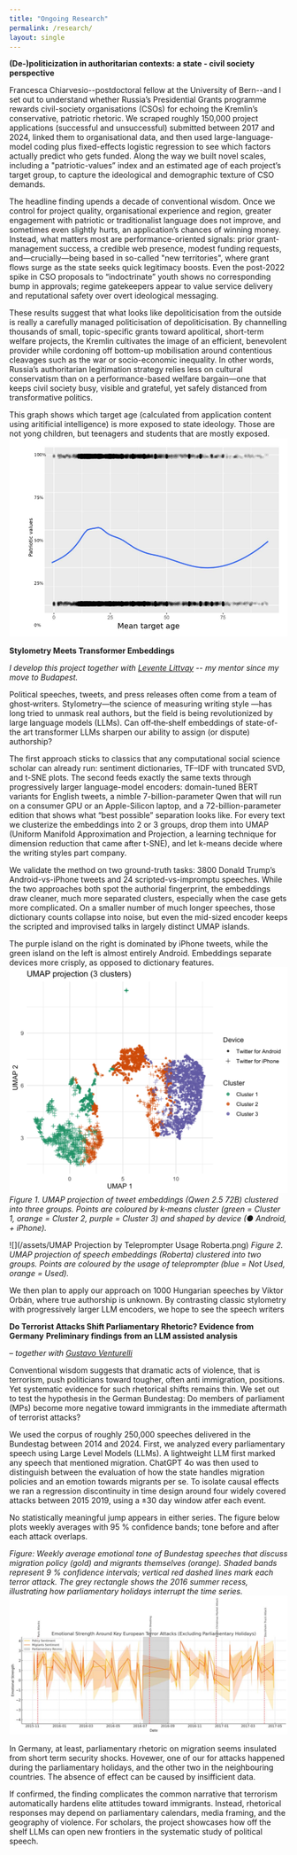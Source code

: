 ```yaml
---
title: "Ongoing Research"
permalink: /research/
layout: single
---
```


**(De-)politicization in authoritarian contexts: a
state - civil society perspective**

Francesca Chiarvesio--postdoctoral fellow at the University of Bern--and I set out to understand whether Russia’s 
Presidential Grants programme rewards civil-society organisations (CSOs) for echoing the Kremlin’s conservative, patriotic rhetoric. We scraped roughly 150,000 project applications (successful and unsuccessful) submitted between 2017 and 2024, linked them to organisational data, and then used large-language-model coding plus fixed-effects logistic regression to see which factors actually predict who gets funded. Along the way we built novel scales, including a "patriotic-values” index and an estimated age of each project’s target group, to capture the ideological and demographic texture of CSO demands.

The headline finding upends a decade of conventional wisdom. Once we control for project quality, organisational experience and region, greater engagement with patriotic or traditionalist language does not improve, and sometimes even slightly hurts, an application’s chances of winning money. Instead, what matters most are performance-oriented signals: prior grant-management success, a credible web presence, modest funding requests, and—crucially—being based in so-called "new territories", where grant flows surge as the state seeks quick legitimacy boosts. Even the post-2022 spike in CSO proposals to “indoctrinate” youth shows no corresponding bump in approvals; regime gatekeepers appear to value service delivery and reputational safety over overt ideological messaging.

These results suggest that what looks like depoliticisation from the outside is really a carefully managed politicisation of depoliticisation. By channelling thousands of small, topic-specific grants toward apolitical, short-term welfare projects, the Kremlin cultivates the image of an efficient, benevolent provider while cordoning off bottom-up mobilisation around contentious cleavages such as the war or socio-economic inequality. In other words, Russia’s authoritarian legitimation strategy relies less on cultural conservatism than on a performance-based welfare bargain—one that keeps civil society busy, visible and grateful, yet safely distanced from transformative politics.

This graph shows which target age (calculated from application content using aritificial intelligence) is more exposed to state ideology. Those are not yong children, but teenagers and students that are mostly exposed.
![This graph shows which target age (calculated from application content using aritificial intelligence) is more exposed to state ideology. Those are not yong children, but teenagers and students that are mostly exposed.](/assets/targ_age_to_target_audience.png)

**Stylometry Meets Transformer Embeddings**


*I develop this project together with [Levente Littvay](https://levente.littvay.hu) -- my mentor since my move to Budapest.*

Political speeches, tweets, and press releases often come from a team of ghost‑writers. Stylometry—the science of measuring writing style —has long tried to unmask real authors, but the field is being revolutionized by large language models (LLMs). Can off‑the‑shelf embeddings of state-of-the art transformer LLMs sharpen our ability to assign (or dispute) authorship?

The first approach sticks to classics that any computational social science scholar can already run: sentiment dictionaries, TF–IDF with truncated SVD, and t-SNE plots. The second feeds exactly the same texts through progressively larger language-model encoders: domain-tuned BERT variants for English tweets, a nimble 7-billion-parameter Qwen that will run on a consumer GPU or an Apple-Silicon laptop, and a 72-billion-parameter edition that shows what “best possible” separation looks like. For every text we clusterize the embeddings into 2 or 3 groups, drop them into UMAP (Uniform Manifold Approximation and Projection, a learning technique for dimension reduction that came after t-SNE), and let k-means decide where the writing styles part company.

We validate the method on two ground-truth tasks: 3800 Donald Trump’s Android-vs-iPhone tweets and 24 scripted-vs-impromptu speeches. While the two approaches both spot the authorial fingerprint, the embeddings draw cleaner, much more separated clusters, especially when the case gets more complicated.  On a smaller number of much longer speeches, those dictionary counts collapse into noise, but even the mid-sized encoder keeps the scripted and improvised talks in largely distinct UMAP islands.

The purple island on the right is dominated by iPhone tweets, while the green island on the left is almost entirely Android. Embeddings separate devices more crisply, as opposed to dictionary features.
![](/assets/qwen72b_tweets_3cl_100dim.png)
*Figure 1. UMAP projection of tweet embeddings (Qwen 2.5 72B) clustered into three groups. Points are coloured by k‑means cluster (green = Cluster 1, orange = Cluster 2, purple = Cluster 3) and shaped by device (● Android, + iPhone).*

![](/assets/UMAP Projection by Teleprompter Usage Roberta.png)
*Figure 2. UMAP projection of speech embeddings (Roberta) clustered into two groups. Points are coloured by the usage of teleprompter (blue = Not Used, orange = Used).*

We then plan to apply our approach on 1000 Hungarian speeches by Viktor Orbán, where true authorship is unknown. By contrasting classic stylometry with progressively larger LLM encoders, we hope to see  the speech writers


**Do Terrorist Attacks Shift Parliamentary Rhetoric? Evidence from Germany**
**Preliminary findings from an LLM assisted analysis** 

*– together with [Gustavo Venturelli](https://venturelligustavo.com)*

Conventional wisdom suggests that dramatic acts of violence, that is terrorism, push politicians toward tougher, often anti immigration, positions. Yet systematic evidence for such rhetorical shifts remains thin. We set out to test the hypothesis in the German Bundestag: Do members of parliament (MPs) become more negative toward immigrants in the immediate aftermath of terrorist attacks?

We used the corpus of roughly 250,000 speeches delivered in the Bundestag between 2014 and 2024. First, we analyzed every parliamentary speech using Large Level Models (LLMs). A lightweight LLM first marked any speech that mentioned migration. ChatGPT 4o was then used to distinguish between the evaluation of how the state handles migration policies and an emotion towards migrants per se. To isolate causal effects we ran a regression discontinuity in time design around four widely covered attacks between 2015 2019, using a ±30 day window atfer each event.

No statistically meaningful jump appears in either series. The figure below plots weekly averages with 95 % confidence bands; tone before and after each attack overlaps.

*Figure: Weekly average emotional tone of Bundestag speeches that discuss migration policy (gold) and migrants themselves (orange). Shaded bands represent 9 % confidence intervals; vertical red dashed lines mark each terror attack. The grey rectangle shows the 2016 summer recess, illustrating how parliamentary holidays interrupt the time series.*
![](/assets/ter-rdd.jpeg)

In Germany, at least, parliamentary rhetoric on migration seems insulated from short term security shocks. Hovewer, one of our for attacks happened during the parliamentary holidays, and the other two in the neighbouring countries. The absence of effect can be caused by insifficient data. 

If confirmed, the finding complicates the common narrative that terrorism automatically hardens elite attitudes toward immigrants. Instead, rhetorical responses may depend on parliamentary calendars, media framing, and the geography of violence. For scholars, the project showcases how off the shelf LLMs can open new frontiers in the systematic study of political speech.





